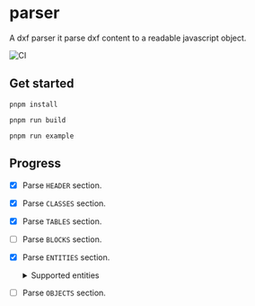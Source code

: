 # parser

A dxf parser it parse dxf content to a readable javascript object.

![CI](https://github.com/dxfjs/parser/actions/workflows/ci.yml/badge.svg)

## Get started

```
pnpm install

pnpm run build

pnpm run example
```

## Progress

- [x] Parse `HEADER` section.
- [x] Parse `CLASSES` section.
- [x] Parse `TABLES` section.
- [ ] Parse `BLOCKS` section.
- [x] Parse `ENTITIES` section.
    <details><summary>Supported entities</summary>
  
    - [x] 3DFACE
    - [x] 3DSOLID
    - [x] ARC
    - [x] CIRCLE
    - [x] ELLIPSE
    - [ ] HATCH
    - [ ] IMAGE
    - [ ] INSERT
    - [x] LINE
    - [x] LWPOLYLINE
    - [x] POINT
    - [ ] POLYLINE
    - [ ] SEQEND
    - [x] SOLID
    - [ ] SPLINE
    - [x] TEXT
    - [ ] VERTEX
  
    </details>
- [ ] Parse `OBJECTS` section.
